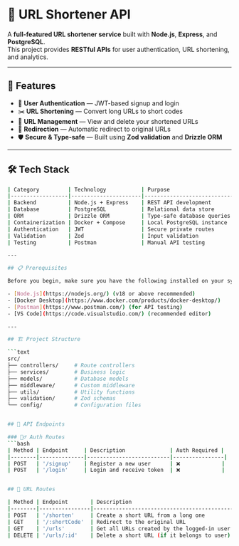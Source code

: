 # 🔗 URL Shortener API  

A **full-featured URL shortener service** built with **Node.js**, **Express**, and **PostgreSQL**.  
This project provides **RESTful APIs** for user authentication, URL shortening, and analytics.

---

## 🚀 Features  

- 🔐 **User Authentication** — JWT-based signup and login  
- ✂️ **URL Shortening** — Convert long URLs to short codes  
- 🧩 **URL Management** — View and delete your shortened URLs  
- 🔁 **Redirection** — Automatic redirect to original URLs  
- 🛡️ **Secure & Type-safe** — Built using **Zod validation** and **Drizzle ORM**

---

## 🛠 Tech Stack  

```bash
| Category         | Technology           | Purpose                                  |
|------------------|----------------------|------------------------------------------|
| Backend          | Node.js + Express    | REST API development                     |
| Database         | PostgreSQL           | Relational data store                    |
| ORM              | Drizzle ORM          | Type-safe database queries & schema      |
| Containerization | Docker + Compose     | Local PostgreSQL instance                |
| Authentication   | JWT                  | Secure private routes                    |
| Validation       | Zod                  | Input validation                         |
| Testing          | Postman              | Manual API testing                       |

---

## 📋 Prerequisites  

Before you begin, make sure you have the following installed on your system:

- [Node.js](https://nodejs.org/) (v18 or above recommended)  
- [Docker Desktop](https://www.docker.com/products/docker-desktop/)  
- [Postman](https://www.postman.com/) (for API testing)  
- [VS Code](https://code.visualstudio.com/) (recommended editor)

---

## 🏗️ Project Structure  

```text
src/
├── controllers/     # Route controllers
├── services/        # Business logic
├── models/          # Database models
├── middleware/      # Custom middleware
├── utils/           # Utility functions
├── validation/      # Zod schemas
└── config/          # Configuration files


## 🔌 API Endpoints

### 🧍‍♂️ Auth Routes
```bash
| Method | Endpoint     | Description              | Auth Required |
|--------|--------------|--------------------------|----------------|
| POST   | '/signup'    | Register a new user      | ❌             |
| POST   | '/login'     | Login and receive token  | ❌             |


## 🔗 URL Routes

| Method | Endpoint       | Description                                 | Auth Required |
|--------|----------------|---------------------------------------------|----------------|
| POST   | '/shorten'     | Create a short URL from a long one          | ✅             |
| GET    | '/:shortCode'  | Redirect to the original URL                | ❌             |
| GET    | '/urls'        | Get all URLs created by the logged-in user  | ✅             |
| DELETE | '/urls/:id'    | Delete a short URL (if it belongs to user)  | ✅             |
